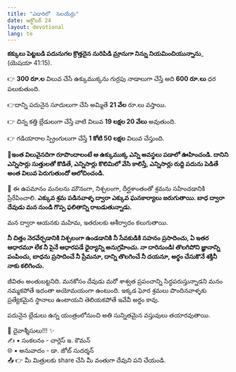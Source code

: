 ```yaml
---
title: "ఎడారిలో  సెలయేర్లు"
date: అక్టోబర్ 24
layout: devotional
lang: te
---
```


**కక్కులు పెట్టబడి పదునుగల క్రొత్తదైన నురిపిడి మ్రానుగా నిన్ను నియమించియున్నాను**_ (యెషయా 41:15).

👉 **300 రూ.ల** విలువ చేసే ఉక్కుముక్కను గుర్రపు నాడాలుగా చేస్తే అది **600 రూ.లు** ధర పలుకుతుంది. 

👉దాన్ని పదునైన సూదులుగా చేసి అమ్మితే **21 వేల** రూ.లు వస్తాయి. 

👉 చిన్న కత్తి బ్లేడులుగా చేస్తే  వాటి విలువ **19 లక్షల 20 వేలు** అవుతుంది. 

👉 గడియారాల స్ప్రింగులుగా చేస్తే **1 కోటి 50 లక్షల** విలువ చేస్తుంది.

**📖ఇంత విలువైనదిగా రూపొందాలంటే ఆ ఉక్కుముక్క ఎన్ని అవస్థలు పడాలో ఊహించండి. దానిని ఎన్నిసార్లు సుత్తులతో కొడితే, ఎన్నిసార్లు కొలిమిలో వేసి కాలిస్తే, ఎన్నిసార్లు రుద్ది పదును పెడితే అంత విలువ పెరుగుతుందో ఆలోచించండి.**

🔺 ఈ ఉపమానం మనలను మౌనంగా, నిశ్చలంగా, దీర్ఘశాంతంతో శ్రమను సహించడానికి ప్రేరేపించాలి. 
**ఎక్కువ శ్రమ పడినవాళ్ళ ద్వారా ఎక్కువ ఘనకార్యాలు జరుగుతాయి. బాధ ద్వారా దేవుడు మన నుండి గొప్ప ఫలితాన్ని రాబడుతున్నాడు.**

 మన ద్వారా ఆయనకు మహిమ, ఇతరులకు ఆశీర్వాదం కలుగుతాయి.

**నీ చిత్తం నెరవేర్చడానికి నిశ్చలంగా ఉండడానికి నీ సేవకుడికి సహనం ప్రసాదించు, ఏ ఇతర ఆధారమూ లేక నీ పైనే ఆధారపడే ధైర్యాన్ని అనుగ్రహించు. నా దారినుండిl తొలగిపోని జ్ఞానాన్ని పంపించు, బాధను ప్రసాదించే నీ ప్రేమనూ, దాన్ని తొలగించే నీ దయనూ, అర్థం చేసుకొనే శక్తినీ నాకు కలిగించు.**

జీవితం అంతుబట్టనిది. మనకోసం దేవుడు మరో శాశ్వత ప్రపంచాన్ని సిద్ధపరుస్తున్నాడని మనం నమ్మకపోతే ఇదంతా అయోమయంగా ఉంటుంది. ఇక్కడ ఘోర శ్రమలు పొందినవాళ్ళకు ప్రత్యేకమైన స్థానాలు ఉంటాయని తెలియకపోతే ఇవేవీ అర్థం కావు.

పదునైన బ్లేడులు ఉన్న యంత్రంలోనుంచి అతి సున్నితమైన వస్తువులు తయారవుతాయి.

<div class="blessing">🙏 <span class="bless-text">దైవాశ్శీసులు!!!</span> ✨</div>

<div class="credit">✍️ <span class="credit-text">▪ సంకలనం - చార్లెస్ ఇ. కౌమన్</span></div>
<div class="credit">🌐 <span class="credit-text">▪ అనువాదం - డా. జోబ్ సుదర్శన్</span></div>


<div class="share">📤 👉 <span class="share-text">మీ మిత్రులకు share చేసి మీ వంతుగా దేవుని పని చేయండి.</span></div>
